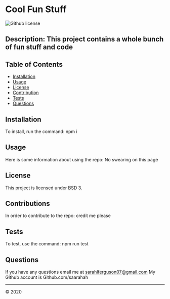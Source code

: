 # Cool Fun Stuff

  ![Github license](https://img.shields.io/badge/license-BSD_3-green.svg)

  ## Description: This project contains a whole bunch of fun stuff and code 
  
  
  ## Table of Contents 
  
  * [Installation](#installation) 
  * [Usage](#usage)
  * [License](#license)
  * [Contribution](#contributions)
  * [Tests](#tests)
  * [Questions](#questions)

  
  
## Installation
  
 To install, run the command: npm i
  
  
## Usage 
  
Here is some information about using the repo:
No swearing on this page
  
  
 ## License
  
  This project is licensed under BSD 3.
  

## Contributions
  
In order to contribute to the repo:
credit me please
  
## Tests
  
To test, use the command: npm run test

 ## Questions

 If you have any questions email me at sarahlferguson07@gmail.com
 My Github account is Github.com/saarahah
  
  
  ---
  © 2020
  
  

